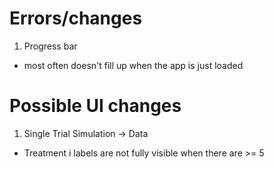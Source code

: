 # Errors/changes

1. Progress bar
- most often doesn't fill up when the app is just loaded

# Possible UI changes 
1. Single Trial Simulation -> Data
- Treatment i labels are not fully visible when there are >= 5